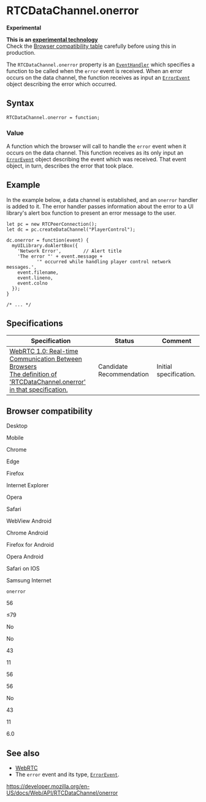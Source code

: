 RTCDataChannel.onerror
======================

**Experimental**

**This is an [experimental technology](https://developer.mozilla.org/en-US/docs/MDN/Guidelines/Conventions_definitions#experimental)**  
Check the [Browser compatibility table](#browser_compatibility) carefully before using this in production.

The `RTCDataChannel.onerror` property is an [`EventHandler`](https://developer.mozilla.org/en-US/docs/Web/Events/Event_handlers) which specifies a function to be called when the `error` event is received. When an error occurs on the data channel, the function receives as input an [`ErrorEvent`](../errorevent) object describing the error which occurred.

Syntax
------

    RTCDataChannel.onerror = function;

### Value

A function which the browser will call to handle the `error` event when it occurs on the data channel. This function receives as its only input an [`ErrorEvent`](../errorevent) object describing the event which was received. That event object, in turn, describes the error that took place.

Example
-------

In the example below, a data channel is established, and an `onerror` handler is added to it. The error handler passes information about the error to a UI library's alert box function to present an error message to the user.

    let pc = new RTCPeerConnection();
    let dc = pc.createDataChannel("PlayerControl");

    dc.onerror = function(event) {
      myUILibrary.doAlertBox({
        'Network Error',        // Alert title
        'The error "' + event.message +
               '" occurred while handling player control network messages.',
        event.filename,
        event.lineno,
        event.colno
      });
    }

    /* ... */

Specifications
--------------

<table><thead><tr class="header"><th>Specification</th><th>Status</th><th>Comment</th></tr></thead><tbody><tr class="odd"><td><a href="https://w3c.github.io/webrtc-pc/#dom-rtcdatachannel-onerror">WebRTC 1.0: Real-time Communication Between Browsers<br />
<span class="small">The definition of 'RTCDataChannel.onerror' in that specification.</span></a></td><td><span class="spec-cr">Candidate Recommendation</span></td><td>Initial specification.</td></tr></tbody></table>

Browser compatibility
---------------------

Desktop

Mobile

Chrome

Edge

Firefox

Internet Explorer

Opera

Safari

WebView Android

Chrome Android

Firefox for Android

Opera Android

Safari on IOS

Samsung Internet

`onerror`

56

≤79

No

No

43

11

56

56

No

43

11

6.0

See also
--------

-   [WebRTC](../webrtc_api)
-   The `error` event and its type, [`ErrorEvent`](../errorevent).

<a href="https://developer.mozilla.org/en-US/docs/Web/API/RTCDataChannel/onerror" class="_attribution-link">https://developer.mozilla.org/en-US/docs/Web/API/RTCDataChannel/onerror</a>
